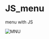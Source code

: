 # JS_menu
 menu with JS

![MNU](https://github.com/aemreer/JS_asiankitchenmenu/assets/118760940/8c3609f7-f77f-4628-8569-4b14ad8ff53a)
